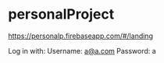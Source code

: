 # personalProject

https://personalp.firebaseapp.com/#/landing

Log in with:
Username: a@a.com
Password: a
